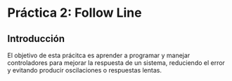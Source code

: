 # Práctica 2: Follow Line

## Introducción
El objetivo de esta prácitca es aprender a programar y manejar controladores para mejorar la respuesta de un sistema, reduciendo el error y evitando producir
oscilaciones o respuestas lentas.

